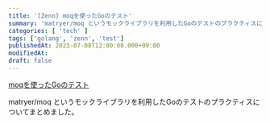 ```yaml
---
title: '[Zenn] moqを使ったGoのテスト'
summary: 'matryer/moq というモックライブラリを利用したGoのテストのプラクティスについてまとめました。'
categories: [ 'tech' ]
tags: ['golang', 'zenn', 'test']
publishedAt: 2023-07-08T12:00:00.000+09:00
modifiedAt:
draft: false
---
```


[moqを使ったGoのテスト](https://zenn.dev/abekoh/articles/21acde07e1f555)

matryer/moq というモックライブラリを利用したGoのテストのプラクティスについてまとめました。
